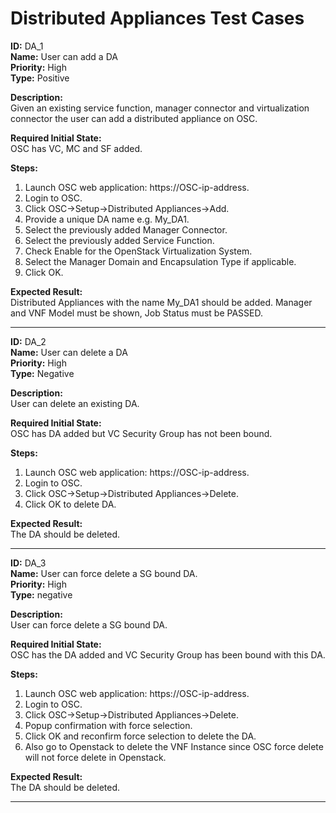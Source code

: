 # Distributed Appliances Test Cases

**ID:** DA_1  
**Name:** User can add a DA  
**Priority:** High  
**Type:** Positive  

**Description:**  
Given an existing service function, manager connector and virtualization connector the user can add a distributed appliance on OSC.

**Required Initial State:**  
OSC has VC, MC and SF added.

**Steps:**  
1. Launch OSC web application: https://OSC-ip-address.  
2. Login to OSC.  
3. Click OSC->Setup->Distributed Appliances->Add.  
4. Provide a unique DA name e.g. My_DA1.  
5. Select the previously added Manager Connector.  
6. Select the previously added Service Function.  
7. Check Enable for the OpenStack Virtualization System.
8. Select the Manager Domain and Encapsulation Type if applicable.  
9. Click OK.  

**Expected Result:**  
Distributed Appliances with the name My_DA1 should be added. Manager and VNF Model must be shown, Job Status must be PASSED.

****

**ID:** DA_2  
**Name:** User can delete a DA  
**Priority:** High  
**Type:** Negative  

**Description:**  
User can delete an existing DA.

**Required Initial State:**  
OSC has DA added but VC Security Group has not been bound.  

**Steps:**   
1. Launch OSC web application: https://OSC-ip-address.  
2. Login to OSC.  
3. Click OSC->Setup->Distributed Appliances->Delete.  
4. Click OK to delete DA.  

**Expected Result:**  
The DA should be deleted.

****

**ID:** DA_3  
**Name:** User can force delete a SG bound DA.  
**Priority:** High  
**Type:** negative  

**Description:**  
User can force delete a SG bound DA.

**Required Initial State:**  
OSC has the DA added and VC Security Group has been bound with this DA.

**Steps:**    
1. Launch OSC web application: https://OSC-ip-address.  
2. Login to OSC.  
3. Click OSC->Setup->Distributed Appliances->Delete.  
4. Popup confirmation with force selection.  
5. Click OK and reconfirm force selection to delete the DA.  
6. Also go to Openstack to delete the VNF Instance since OSC force delete will not force delete in Openstack.  

**Expected Result:**  
The DA should be deleted.

****
